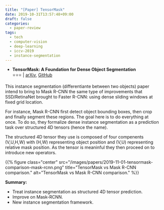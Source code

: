 ```yaml
---
title: "[Paper] TensorMask"
date: 2019-10-31T13:57:48+09:00
draft: false
categories:
  - paper-review
tags:
  - tech
  - computer-vision
  - deep-learning
  - iccv-2019
  - instance-segmentation
---
```


- **TensorMask: A Foundation for Dense Object Segmentation**<br/>
⭐️️️️️️️️⭐️️️️️⭐️ | [arXiv](https://arxiv.org/abs/1903.12174), [GitHub](https://github.com/MichaelBeechan/TensorMask-Review)

This instance segmentation (differentiante between two objects) paper intend to bring to Mask R-CNN the same type of improvements that SSD/RetinaNet brought to Faster R-CNN: using dense sliding windows at fixed grid location.

For instance, Mask R-CNN first detect object bounding boxes, then crop and finally segment these regions. The goal here is to do everything at once. To do so, they formalize dense instance segmentation as a prediction task over structured 4D tensors (hence the name).

The structured 4D tensor they use is composed of four compenents (V,U,H,W) with (H,W) representing object position and (V,U)  representing relative mask position. As the tensor is meaninful they then proceed on to introduce new operators.

{{% figure class="center" src="/images/papers/2019-11-01-tensormask-comparison-mask-rcnn.png" title="TensorMask vs Mask R-CNN comparison." alt="TensorMask vs Mask R-CNN comparison." %}}

**Summary:**

- Treat instance segmentation as structured 4D tensor prediction.
- Improve on Mask-RCNN.
- New instance segmentation framework.
